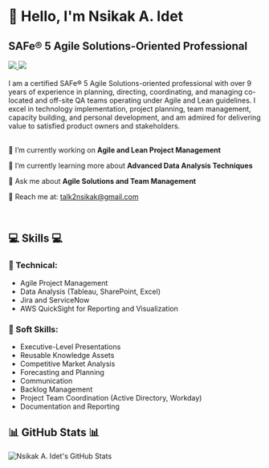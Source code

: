 # 👋 Hello, I'm Nsikak A. Idet

## SAFe® 5 Agile Solutions-Oriented Professional

<div align="left"> 
  <a href="mailto:talk2nsikak@gmail.com" target="_blank">
    <img src="https://img.shields.io/badge/Gmail-D14836?style=for-the-badge&logo=gmail&logoColor=white" target="_blank" />
  </a> 
  <a href="https://www.linkedin.com/in/newbreed/" target="_blank">
    <img src="https://img.shields.io/badge/LinkedIn-0077B5?style=for-the-badge&logo=linkedin&logoColor=white" target="_blank" />
  </a>
</div>

<br> 
I am a certified SAFe® 5 Agile Solutions-oriented professional with over 9 years of experience in planning, directing, coordinating, and managing co-located and off-site QA teams operating under Agile and Lean guidelines. I excel in technology implementation, project planning, team management, capacity building, and personal development, and am admired for delivering value to satisfied product owners and stakeholders. <br>

<br> 

<div align="left">
 
 🔭 I’m currently working on **Agile and Lean Project Management**

 🌱 I’m currently learning more about **Advanced Data Analysis Techniques**

💬 Ask me about **Agile Solutions and Team Management**

📧 Reach me at: talk2nsikak@gmail.com

 </div>

<br/>

## 💻 Skills 💻

### 📕 Technical:
- Agile Project Management
- Data Analysis (Tableau, SharePoint, Excel)
- Jira and ServiceNow
- AWS QuickSight for Reporting and Visualization

### 📗 Soft Skills:
- Executive-Level Presentations
- Reusable Knowledge Assets
- Competitive Market Analysis
- Forecasting and Planning
- Communication
- Backlog Management
- Project Team Coordination (Active Directory, Workday)
- Documentation and Reporting

## 📊 GitHub Stats 📊

![Nsikak A. Idet's GitHub Stats](https://github-readme-stats.vercel.app/api?username=Newbreedcraft&show_icons=true&theme=radical)
